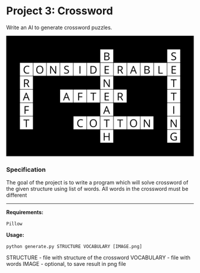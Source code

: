 # Project 3: Crossword

Write an AI to generate crossword puzzles.

![crossword](https://github.com/akovalyo/CS50AI/blob/master/week03/crossword/data/cross.png?raw=true)

### Specification

The goal of the project is to write a program which will solve crossword of the given structure using list of words. All words in the crossword must be different

***

**Requirements:**

```
Pillow
```

**Usage:**

```
python generate.py STRUCTURE VOCABULARY [IMAGE.png]
```

STRUCTURE - file with structure of the crossword
VOCABULARY - file with words
IMAGE - optional, to save result in png file